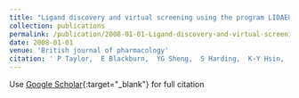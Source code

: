 ```yaml
---
title: "Ligand discovery and virtual screening using the program LIDAEUS"
collection: publications
permalink: /publication/2008-01-01-Ligand-discovery-and-virtual-screening-using-the-program-LIDAEUS
date: 2008-01-01
venue: 'British journal of pharmacology'
citation: ' P Taylor,  E Blackburn,  YG Sheng,  S Harding,  K-Y Hsin,  D Kan,  S Shave,  MD Walkinshaw, &quot;Ligand discovery and virtual screening using the program LIDAEUS.&quot; British journal of pharmacology, 2008.'
---
```

Use [Google Scholar](https://scholar.google.com/scholar?q=Ligand+discovery+and+virtual+screening+using+the+program+LIDAEUS){:target="_blank"} for full citation